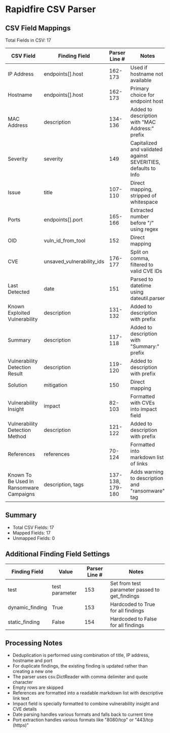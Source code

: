 # Rapidfire CSV Parser

## CSV Field Mappings

Total Fields in CSV: 17

| CSV Field | Finding Field | Parser Line # | Notes |
|-----------|---------------|---------------|-------|
| IP Address | endpoints[].host | 162-173 | Used if hostname not available |
| Hostname | endpoints[].host | 162-173 | Primary choice for endpoint host |
| MAC Address | description | 134-136 | Added to description with "MAC Address:" prefix |
| Severity | severity | 149 | Capitalized and validated against SEVERITIES, defaults to Info |
| Issue | title | 107-110 | Direct mapping, stripped of whitespace |
| Ports | endpoints[].port | 165-166 | Extracted number before "/" using regex |
| OID | vuln_id_from_tool | 152 | Direct mapping |
| CVE | unsaved_vulnerability_ids | 176-177 | Split on comma, filtered to valid CVE IDs |
| Last Detected | date | 151 | Parsed to datetime using dateutil.parser |
| Known Exploited Vulnerability | description | 131-132 | Added to description with prefix |
| Summary | description | 117-118 | Added to description with "Summary:" prefix |
| Vulnerability Detection Result | description | 119-120 | Added to description with prefix |
| Solution | mitigation | 150 | Direct mapping |
| Vulnerability Insight | impact | 82-103 | Formatted with CVEs into impact field |
| Vulnerability Detection Method | description | 121-122 | Added to description with prefix |
| References | references | 70-124 | Formatted into markdown list of links |
| Known To Be Used In Ransomware Campaigns | description, tags | 137-138, 179-180 | Adds warning to description and "ransomware" tag |

## Summary

* Total CSV Fields: 17
* Mapped Fields: 17
* Unmapped Fields: 0

## Additional Finding Field Settings

| Finding Field | Value | Parser Line # | Notes |
|---------------|-------|---------------|-------|
| test | test parameter | 153 | Set from test parameter passed to get_findings |
| dynamic_finding | True | 153 | Hardcoded to True for all findings |
| static_finding | False | 154 | Hardcoded to False for all findings |

## Processing Notes

* Deduplication is performed using combination of title, IP address, hostname and port
* For duplicate findings, the existing finding is updated rather than creating a new one
* The parser uses csv.DictReader with comma delimiter and quote character
* Empty rows are skipped
* References are formatted into a readable markdown list with descriptive link text
* Impact field is specially formatted to combine vulnerability insight and CVE details
* Date parsing handles various formats and falls back to current time
* Port extraction handles various formats like "8080/tcp" or "443/tcp (https)"
